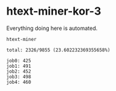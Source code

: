 # htext-miner-kor-3

Everything doing here is automated.

```
htext-miner

total: 2326/9855 (23.602232369355658%)

job0: 425
job1: 491
job2: 452
job3: 498
job4: 460
```